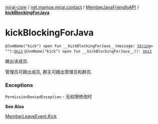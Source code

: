 [mirai-core](../../index.md) / [net.mamoe.mirai.contact](../index.md) / [MemberJavaFriendlyAPI](index.md) / [__kickBlockingForJava__](./__kick-blocking-for-java__.md)

# __kickBlockingForJava__

`@JvmName("kick") open fun __kickBlockingForJava__(message: `[`String`](https://kotlinlang.org/api/latest/jvm/stdlib/kotlin/-string/index.html)` = ""): `[`Unit`](https://kotlinlang.org/api/latest/jvm/stdlib/kotlin/-unit/index.html)
`@JvmName("kick") open fun __kickBlockingForJava__(): `[`Unit`](https://kotlinlang.org/api/latest/jvm/stdlib/kotlin/-unit/index.html)

踢出该成员.

管理员可踢出成员, 群主可踢出管理员和群员.

### Exceptions

`PermissionDeniedException` - 无权限修改时

**See Also**

[MemberLeaveEvent.Kick](../../net.mamoe.mirai.event.events/-member-leave-event/-kick/index.md)


